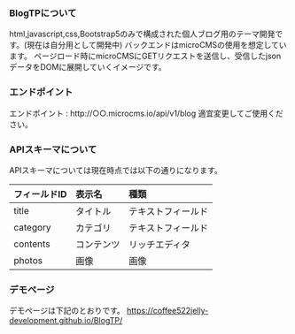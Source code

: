 ### BlogTPについて
html,javascript,css,Bootstrap5のみで構成された個人ブログ用のテーマ開発です。(現在は自分用として開発中)
バックエンドはmicroCMSの使用を想定しています。
ページロード時にmicroCMSにGETリクエストを送信し、受信したjsonデータをDOMに展開していくイメージです。

### エンドポイント
エンドポイント : http://○○.microcms.io/api/v1/blog
適宜変更してご使用ください。

### APIスキーマについて
APIスキーマについては現在時点では以下の通りになります。

|フィールドID|表示名|種類|
|:---|:---|:---|
|title|タイトル|テキストフィールド|
|category|カテゴリ|テキストフィールド|
|contents|コンテンツ|リッチエディタ|
|photos|画像|画像|

### デモページ
デモページは下記のとおりです。
https://coffee522jelly-development.github.io/BlogTP/
